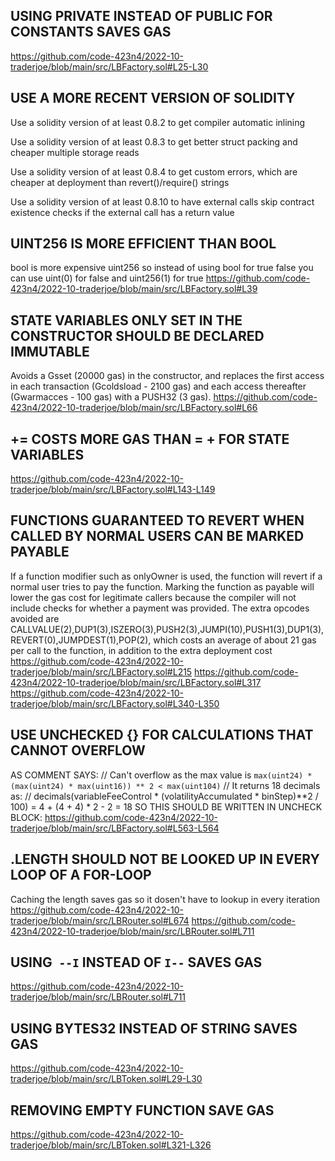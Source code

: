 ## USING PRIVATE INSTEAD OF PUBLIC FOR CONSTANTS SAVES GAS
https://github.com/code-423n4/2022-10-traderjoe/blob/main/src/LBFactory.sol#L25-L30

## USE A MORE RECENT VERSION OF SOLIDITY
Use a solidity version of at least 0.8.2 to get compiler automatic inlining

Use a solidity version of at least 0.8.3 to get better struct packing and cheaper multiple storage reads

Use a solidity version of at least 0.8.4 to get custom errors, which are cheaper at deployment than revert()/require() strings

Use a solidity version of at least 0.8.10 to have external calls skip contract existence checks if the external call has a return value


## UINT256 IS MORE EFFICIENT THAN BOOL
bool is more expensive uint256 so instead of using bool for true false you can use uint(0) for false and uint256(1) for true
https://github.com/code-423n4/2022-10-traderjoe/blob/main/src/LBFactory.sol#L39

## STATE VARIABLES ONLY SET IN THE CONSTRUCTOR SHOULD BE DECLARED IMMUTABLE
Avoids a Gsset (20000 gas) in the constructor, and replaces the first access in each transaction (Gcoldsload - 2100 gas) and each access thereafter (Gwarmacces - 100 gas) with a PUSH32 (3 gas).
https://github.com/code-423n4/2022-10-traderjoe/blob/main/src/LBFactory.sol#L66

## <X> += <Y> COSTS MORE GAS THAN <X> = <X> + <Y> FOR STATE VARIABLES
https://github.com/code-423n4/2022-10-traderjoe/blob/main/src/LBFactory.sol#L143-L149

## FUNCTIONS GUARANTEED TO REVERT WHEN CALLED BY NORMAL USERS CAN BE MARKED PAYABLE
If a function modifier such as onlyOwner is used, the function will revert if a normal user tries to pay the function. Marking the function as payable will lower the gas cost for legitimate callers because the compiler will not include checks for whether a payment was provided. The extra opcodes avoided are
CALLVALUE(2),DUP1(3),ISZERO(3),PUSH2(3),JUMPI(10),PUSH1(3),DUP1(3),REVERT(0),JUMPDEST(1),POP(2), which costs an average of about 21 gas per call to the function, in addition to the extra deployment cost
https://github.com/code-423n4/2022-10-traderjoe/blob/main/src/LBFactory.sol#L215
https://github.com/code-423n4/2022-10-traderjoe/blob/main/src/LBFactory.sol#L317
https://github.com/code-423n4/2022-10-traderjoe/blob/main/src/LBFactory.sol#L340-L350
## USE UNCHECKED {} FOR CALCULATIONS THAT CANNOT OVERFLOW
AS COMMENT SAYS:
 // Can't overflow as the max value is `max(uint24) * (max(uint24) * max(uint16)) ** 2 < max(uint104)`
  // It returns 18 decimals as:
  // decimals(variableFeeControl * (volatilityAccumulated * binStep)**2 / 100) = 4 + (4 + 4) * 2 - 2 = 18
SO THIS SHOULD BE WRITTEN IN UNCHECK BLOCK:
https://github.com/code-423n4/2022-10-traderjoe/blob/main/src/LBFactory.sol#L563-L564

## <ARRAY>.LENGTH SHOULD NOT BE LOOKED UP IN EVERY LOOP OF A FOR-LOOP
Caching the length saves gas so it dosen't  have to lookup in every iteration
https://github.com/code-423n4/2022-10-traderjoe/blob/main/src/LBRouter.sol#L674
https://github.com/code-423n4/2022-10-traderjoe/blob/main/src/LBRouter.sol#L711

## USING` --I` INSTEAD OF `I--` SAVES GAS
https://github.com/code-423n4/2022-10-traderjoe/blob/main/src/LBRouter.sol#L711

## USING BYTES32 INSTEAD OF STRING SAVES GAS
https://github.com/code-423n4/2022-10-traderjoe/blob/main/src/LBToken.sol#L29-L30

## REMOVING EMPTY FUNCTION SAVE GAS
https://github.com/code-423n4/2022-10-traderjoe/blob/main/src/LBToken.sol#L321-L326



